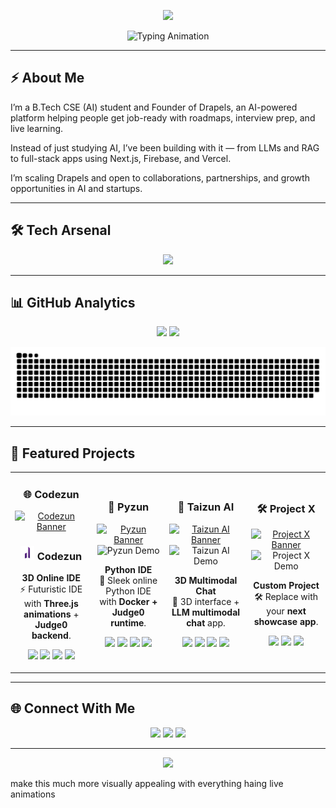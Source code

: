 <!-- Animated GitHub Profile README -->

<!-- Header Banner with Animation -->
<p align="center">
  <img src="https://capsule-render.vercel.app/api?type=waving&color=0:ff6ec4,100:7873f5&height=220&section=header&text=Hi%20👋,%20I'm%20Taizun&fontSize=45&fontAlignY=35&animation=twinkling&fontColor=ffffff"/>
</p>

<!-- Typing SVG -->
<p align="center">
  <img src="https://readme-typing-svg.herokuapp.com?font=Fira+Code&weight=600&size=24&duration=4000&pause=1000&color=FF6EC4&center=true&vCenter=true&width=600&lines=Engineering+Student+%7C+AI+Developer;Building+Generative+AI+Apps;Founder+of+Drapels" alt="Typing Animation" />
</p>

---

## ⚡ About Me  
I’m a B.Tech CSE (AI) student and Founder of Drapels, an AI-powered platform helping people get job-ready with roadmaps, interview prep, and live learning.

Instead of just studying AI, I’ve been building with it — from LLMs and RAG to full-stack apps using Next.js, Firebase, and Vercel.

I’m scaling Drapels and open to collaborations, partnerships, and growth opportunities in AI and startups.

---

## 🛠️ Tech Arsenal  
<p align="center">
  <img src="https://skillicons.dev/icons?i=python,cpp,js,ts,react,nextjs,nodejs,tailwind,docker,vercel,git,github,vscode,linux&perline=7" />
</p>

---

## 📊 GitHub Analytics  
<p align="center">
  <img src="https://github-readme-stats.vercel.app/api?username=t4zn&show_icons=true&theme=radical&hide_border=true&count_private=true&bg_color=0D1117&title_color=FF6EC4&icon_color=FF6EC4" height="165"/>
  <img src="https://github-readme-streak-stats.herokuapp.com/?user=t4zn&theme=radical&hide_border=true&background=0D1117&ring=FF6EC4&fire=FF6EC4&currStreakLabel=FF6EC4" height="165"/>
</p>

<!-- Animated Contribution Snake -->
<p align="center">
  <img src="https://raw.githubusercontent.com/Platane/snk/output/github-contribution-grid-snake-dark.svg" alt="snake gif" />
</p>

---

## 🚀 Featured Projects  

<table align="center">
<tr>

<!-- Codezun -->
<td align="center" width="250">

### 🌐 Codezun  
<a href="https://codezun.vercel.app" target="_blank">
  <img src="https://svg-banners.vercel.app/api?type=rainbow&text1=⚡%20Codezun%20IDE&width=250&height=120" alt="Codezun Banner"/>
</a>  

### <img src="https://raw.githubusercontent.com/t4zn/t4zn/main/assets/favicon.PNG" width="22" /> Codezun  

**3D Online IDE**  
⚡ Futuristic IDE with **Three.js animations** + **Judge0 backend**.  

<p align="center">
  <img src="https://img.shields.io/badge/Next.js-000000?style=for-the-badge&logo=nextdotjs&logoColor=white"/>
  <img src="https://img.shields.io/badge/Three.js-000000?style=for-the-badge&logo=threedotjs&logoColor=white"/>
  <img src="https://img.shields.io/badge/Judge0-FF6EC4?style=for-the-badge&logo=codeforces&logoColor=white"/>
  <img src="https://img.shields.io/badge/Vercel-000000?style=for-the-badge&logo=vercel&logoColor=white"/>
</p>

</td>

<!-- Pyzun -->
<td align="center" width="250">

### 🐍 Pyzun  
<a href="https://pyzun.vercel.app" target="_blank">
  <img src="https://svg-banners.vercel.app/api?type=rainbow&text1=🐍%20Pyzun%20IDE&width=250&height=120" alt="Pyzun Banner"/>
</a>  

<img src="https://raw.githubusercontent.com/taizun/demo-assets/main/pyzun.gif" width="100%" alt="Pyzun Demo"/>  

**Python IDE**  
🐍 Sleek online Python IDE with **Docker + Judge0 runtime**.  

<p align="center">
  <img src="https://img.shields.io/badge/Next.js-000000?style=for-the-badge&logo=nextdotjs&logoColor=white"/>
  <img src="https://img.shields.io/badge/Python-3776AB?style=for-the-badge&logo=python&logoColor=white"/>
  <img src="https://img.shields.io/badge/Judge0-FF6EC4?style=for-the-badge&logo=codeforces&logoColor=white"/>
  <img src="https://img.shields.io/badge/Vercel-000000?style=for-the-badge&logo=vercel&logoColor=white"/>
</p>

</td>

<!-- Taizun AI -->
<td align="center" width="250">

### 🤖 Taizun AI  
<a href="https://taizunai.vercel.app" target="_blank">
  <img src="https://svg-banners.vercel.app/api?type=rainbow&text1=🤖%20Taizun%20AI&width=250&height=120" alt="Taizun AI Banner"/>
</a>  

<img src="https://raw.githubusercontent.com/taizun/demo-assets/main/taizunai.gif" width="100%" alt="Taizun AI Demo"/>  

**3D Multimodal Chat**  
🚀 3D interface + **LLM multimodal chat** app.  

<p align="center">
  <img src="https://img.shields.io/badge/Next.js-000000?style=for-the-badge&logo=nextdotjs&logoColor=white"/>
  <img src="https://img.shields.io/badge/Three.js-000000?style=for-the-badge&logo=threedotjs&logoColor=white"/>
  <img src="https://img.shields.io/badge/LLM-AI?style=for-the-badge&logo=openai&logoColor=white&color=412991"/>
  <img src="https://img.shields.io/badge/Vercel-000000?style=for-the-badge&logo=vercel&logoColor=white"/>
</p>

</td>

<!-- Project X -->
<td align="center" width="250">

### 🛠️ Project X  
<a href="https://yourproject.vercel.app" target="_blank">
  <img src="https://svg-banners.vercel.app/api?type=rainbow&text1=🛠️%20Project%20X&width=250&height=120" alt="Project X Banner"/>
</a>  

<img src="https://raw.githubusercontent.com/taizun/demo-assets/main/projectx.gif" width="100%" alt="Project X Demo"/>  

**Custom Project**  
🛠️ Replace with your **next showcase app**.  

<p align="center">
  <img src="https://img.shields.io/badge/Next.js-000000?style=for-the-badge&logo=nextdotjs&logoColor=white"/>
  <img src="https://img.shields.io/badge/API-0288D1?style=for-the-badge&logo=fastapi&logoColor=white"/>
  <img src="https://img.shields.io/badge/Vercel-000000?style=for-the-badge&logo=vercel&logoColor=white"/>
</p>

</td>

</tr>
</table>


---

## 🌐 Connect With Me  
<p align="center">
  <a href="https://linkedin.com/in/YOURUSERNAME"><img src="https://img.shields.io/badge/-LinkedIn-0A66C2?style=for-the-badge&logo=linkedin&logoColor=white"></a>
  <a href="https://twitter.com/YOURUSERNAME"><img src="https://img.shields.io/badge/-Twitter-1DA1F2?style=for-the-badge&logo=twitter&logoColor=white"></a>
  <a href="mailto:YOURMAIL@gmail.com"><img src="https://img.shields.io/badge/-Email-D14836?style=for-the-badge&logo=gmail&logoColor=white"></a>
</p>

---

<!-- Footer Wave -->
<p align="center">
  <img src="https://capsule-render.vercel.app/api?type=waving&color=0:7873f5,100:ff6ec4&height=120&section=footer"/>
</p> make this much more visually appealing with everything haing live animations
